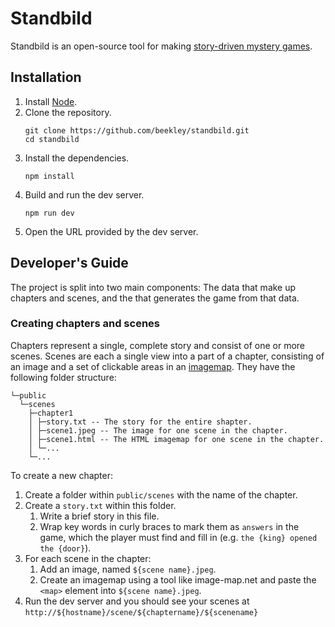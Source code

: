# Standbild

Standbild is an open-source tool for making [story-driven mystery games](https://store.steampowered.com/app/1677770/The_Case_of_the_Golden_Idol/).

## Installation

1. Install [Node](https://nodejs.org/en/).
1. Clone the repository.
    ```
    git clone https://github.com/beekley/standbild.git
    cd standbild
    ```
1. Install the dependencies.
    ```
    npm install
    ```
1. Build and run the dev server.
    ```
    npm run dev
    ```
1. Open the URL provided by the dev server.

## Developer's Guide

The project is split into two main components: The data that make up chapters and scenes,
and the that generates the game from that data.

### Creating chapters and scenes

Chapters represent a single, complete story and consist of one or more scenes. Scenes are
each a single view into a part of a chapter, consisting of an image and a set of clickable
areas in an [imagemap](https://developer.mozilla.org/en-US/docs/Web/HTML/Element/map).
They have the following folder structure:

```
└─public
  └─scenes
    ├─chapter1
    │ ├─story.txt -- The story for the entire shapter.
    │ ├─scene1.jpeg -- The image for one scene in the chapter.
    │ ├─scene1.html -- The HTML imagemap for one scene in the chapter.
    │ └─...
    └─...
```

To create a new chapter:

1. Create a folder within `public/scenes` with the name of the chapter.
1. Create a `story.txt` within this folder.
    1. Write a brief story in this file.
    1. Wrap key words in curly braces to mark them as `answers` in the game, which the
       player must find and fill in (e.g. `the {king} opened the {door}`).
1. For each scene in the chapter:
    1. Add an image, named `${scene name}.jpeg`.
    1. Create an imagemap using a tool like image-map.net and paste the `<map>` element
       into `${scene name}.jpeg`.
1. Run the dev server and you should see your scenes at
   `http://${hostname}/scene/${chaptername}/${scenename}`
